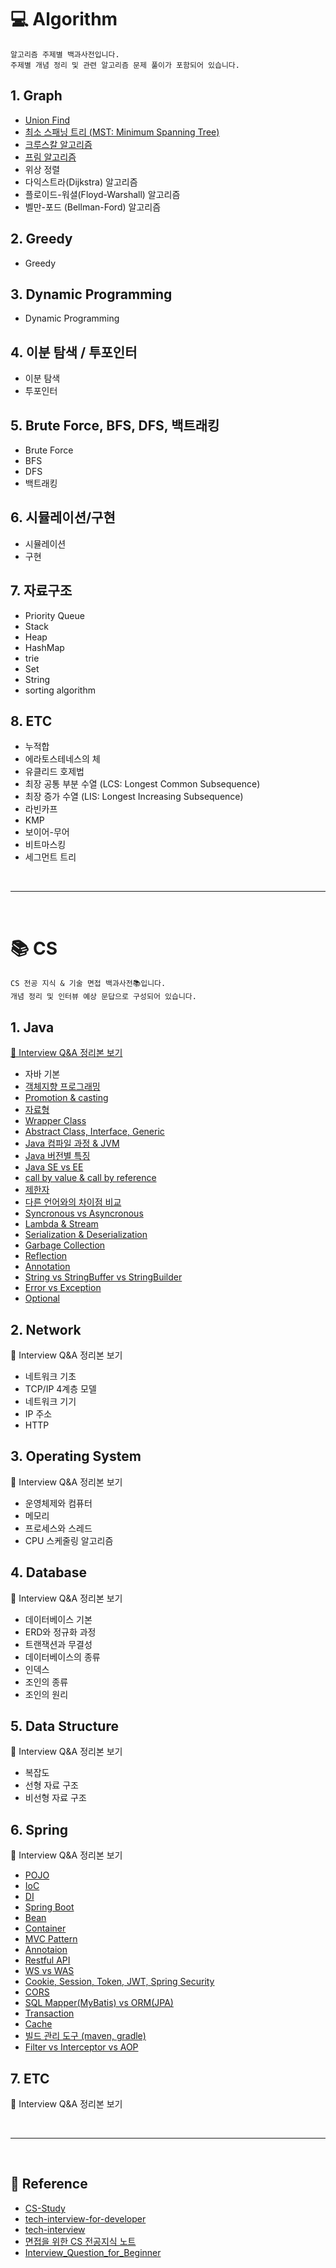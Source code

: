 # 💻 Algorithm

```
알고리즘 주제별 백과사전입니다.
주제별 개념 정리 및 관련 알고리즘 문제 풀이가 포함되어 있습니다.
```

## 1. Graph

- [Union Find](./Algorithm/src/Graph/UnionFind/README.md)
- [최소 스패닝 트리 (MST: Minimum Spanning Tree)](./Algorithm/src/Graph/MST/README.md)
- [크루스칼 알고리즘](./Algorithm/src/Graph/MST/Kruskal/README.md)
- [프림 알고리즘](./Algorithm/src/Graph/MST/Prim/README.md)
- 위상 정렬
- 다익스트라(Dijkstra) 알고리즘
- 플로이드-워셜(Floyd-Warshall) 알고리즘
- 벨만-포드 (Bellman-Ford) 알고리즘

## 2. Greedy

- Greedy

## 3. Dynamic Programming

- Dynamic Programming

## 4. 이분 탐색 / 투포인터

- 이분 탐색
- 투포인터

## 5. Brute Force, BFS, DFS, 백트래킹

- Brute Force
- BFS
- DFS
- 백트래킹

## 6. 시뮬레이션/구현

- 시뮬레이션
- 구현

## 7. 자료구조

- Priority Queue
- Stack
- Heap
- HashMap
- trie
- Set
- String
- sorting algorithm

## 8. ETC

- 누적합
- 에라토스테네스의 체
- 유클리드 호제법
- 최장 공통 부분 수열 (LCS: Longest Common Subsequence)
- 최장 증가 수열 (LIS: Longest Increasing Subsequence)
- 라빈카프
- KMP
- 보이어-무어
- 비트마스킹
- 세그먼트 트리

<br>

---

<br>

# 📚 CS

```
CS 전공 지식 & 기술 면접 백과사전📚입니다.
개념 정리 및 인터뷰 예상 문답으로 구성되어 있습니다.
```

## 1. Java

[💬 Interview Q&A 정리본 보기](./CS/1.%20Java/README.md)

- 자바 기본<br>
- [객체지향 프로그래밍](./CS/1.%20Java/1.%20객체%20지향%20프로그래밍/README.md)<br>
- [Promotion & casting](./CS/1.%20Java/2.%20Promotion%20&%20casting/README.md)<br>
- [자료형](./CS/1.%20Java/3.%20자료형/README.md)<br>
- [Wrapper Class](./CS/1.%20Java/4.%20Wrapper%20Class/README.md)<br>
- [Abstract Class, Interface, Generic](./CS/1.%20Java/5.%20Abstract%20Class,%20Interface,%20Generic/README.md)<br>
- [Java 컴파일 과정 & JVM](./CS/1.%20Java/6.%20Java%20컴파일%20과정%20&%20JVM/README.md)<br>
- [Java 버전별 특징](./CS/1.%20Java/7.%20Java%20버전별%20특징/README.md)<br>
- [Java SE vs EE](./CS/1.%20Java/8.%20Java%20SE%20vs%20EE/README.md)<br>
- [call by value & call by reference](./CS/1.%20Java/9.%20call%20by%20value%20&%20call%20by%20reference/README.md)<br>
- [제한자](./CS/1.%20Java/10.%20제한자/README.md)<br>
- [다른 언어와의 차이점 비교](./CS/1.%20Java/11.%20다른%20언어와의%20차이점%20비교/README.md)<br>
- [Syncronous vs Asyncronous](./CS/1.%20Java/12.%20Syncronous%20vs%20Asyncronous/README.md)<br>
- [Lambda & Stream](./CS/1.%20Java/13.%20Lambda%20&%20Stream/README.md)<br>
- [Serialization & Deserialization](./CS/1.%20Java/14.%20Serialization%20&%20Deserialization/README.md)<br>
- [Garbage Collection](./CS/1.%20Java/15.%20Garbage%20Collection/README.md)<br>
- [Reflection](./CS/1.%20Java/16.%20Reflection/README.md)<br>
- [Annotation](./CS/1.%20Java/17.%20Annotation/README.md)<br>
- [String vs StringBuffer vs StringBuilder](./CS/1.%20Java/18.%20String%20vs%20StringBuffer%20vs%20StringBuilder/README.md)<br>
- [Error vs Exception](./CS/1.%20Java/19.%20Error%20vs%20Exception/README.md)<br>
- [Optional](./CS/1.%20Java/20.%20Optional/README.md)

## 2. Network

💬 Interview Q&A 정리본 보기

- 네트워크 기초<br>
- TCP/IP 4계층 모델<br>
- 네트워크 기기<br>
- IP 주소<br>
- HTTP

## 3. Operating System

💬 Interview Q&A 정리본 보기

- 운영체제와 컴퓨터<br>
- 메모리<br>
- 프로세스와 스레드<br>
- CPU 스케줄링 알고리즘

## 4. Database

💬 Interview Q&A 정리본 보기

- 데이터베이스 기본<br>
- ERD와 정규화 과정<br>
- 트랜잭션과 무결성<br>
- 데이터베이스의 종류<br>
- 인덱스<br>
- 조인의 종류<br>
- 조인의 원리

## 5. Data Structure

💬 Interview Q&A 정리본 보기

- 복잡도<br>
- 선형 자료 구조<br>
- 비선형 자료 구조

## 6. Spring

💬 Interview Q&A 정리본 보기

- [POJO](./CS/6.%20Spring/1.%20POJO/README.md)<br>
- [IoC](./CS/6.%20Spring/2.%20IoC/README.md)<br>
- [DI](./CS/6.%20Spring/3.%20DI/README.md)<br>
- [Spring Boot](./CS/6.%20Spring/4.%20Spring%20Boot/README.md)<br>
- [Bean](./CS/6.%20Spring/5.%20Bean/README.md)<br>
- [Container](./CS/6.%20Spring/6.%20Container/README.md)<br>
- [MVC Pattern](./CS/6.%20Spring/7.%20MVC%20Pattern/README.md)<br>
- [Annotaion](./CS/6.%20Spring/8.%20Annotation/README.md)<br>
- [Restful API](./CS/6.%20Spring/9.%20Restful%20API/README.md)<br>
- [WS vs WAS](./CS/6.%20Spring/10.%20WS%20vs%20WAS/README.md)<br>
- [Cookie, Session, Token, JWT, Spring Security](./CS/6.%20Spring/11.%20Cookie,%20Session,%20Token,%20JWT,%20Spring%20Security/README.md)<br>
- [CORS](./CS/6.%20Spring/12.%20CORS/README.md)<br>
- [SQL Mapper(MyBatis) vs ORM(JPA)](./CS/6.%20Spring/13.%20SQL%20Mapper%20vs%20ORM/README.md)<br>
- [Transaction](./CS/6.%20Spring/14.%20Transaction/README.md)<br>
- [Cache](./CS/6.%20Spring/15.%20Cache/README.md)<br>
- [빌드 관리 도구 (maven, gradle)](./CS/6.%20Spring/16.%20build%20tool/README.md)<br>
- [Filter vs Interceptor vs AOP](./CS/6.%20Spring/17.%20Filter%20vs%20Interceptor%20vs%20AOP.png/README.md)

## 7. ETC

💬 Interview Q&A 정리본 보기

<br>

---

<br>

## 📌 Reference

- [CS-Study](https://github.com/alkwen0996/CS-Study)
- [tech-interview-for-developer](https://github.com/gyoogle/tech-interview-for-developer)
- [tech-interview](tech-interview)
- [면접을 위한 CS 전공지식 노트](https://www.yes24.com/Product/Goods/108887922)
- [Interview_Question_for_Beginner](https://github.com/JaeYeopHan/Interview_Question_for_Beginner)
